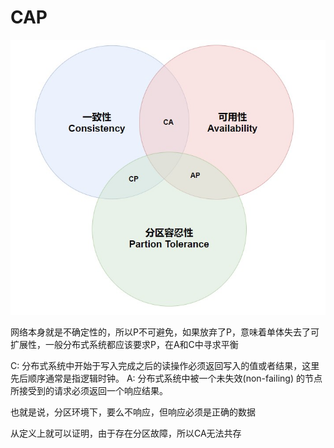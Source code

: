 # CAP

![img](images/1c382cd41658f4abd663d670dabbb15f.png)

网络本身就是不确定性的，所以P不可避免，如果放弃了P，意味着单体失去了可扩展性，一般分布式系统都应该要求P，在A和C中寻求平衡

C: 分布式系统中开始于写入完成之后的读操作必须返回写入的值或者结果，这里先后顺序通常是指逻辑时钟。 
A: 分布式系统中被一个未失效(non-failing) 的节点所接受到的请求必须返回一个响应结果。

也就是说，分区环境下，要么不响应，但响应必须是正确的数据

从定义上就可以证明，由于存在分区故障，所以CA无法共存

